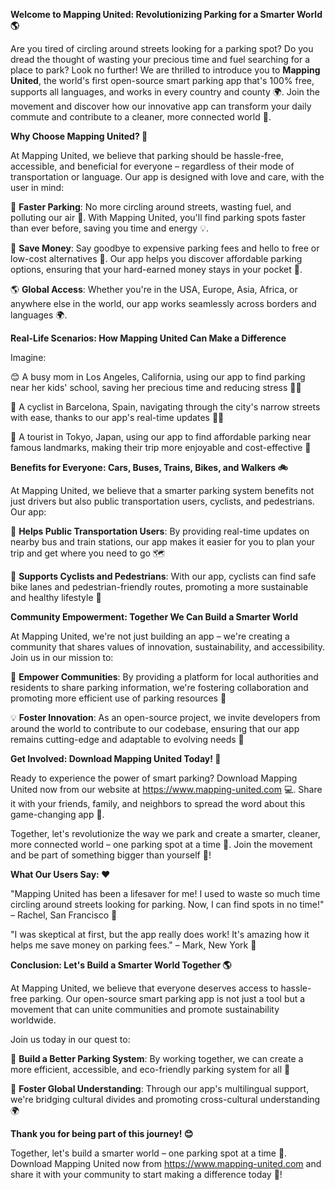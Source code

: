 **Welcome to Mapping United: Revolutionizing Parking for a Smarter World 🌎**

Are you tired of circling around streets looking for a parking spot? Do you dread the thought of wasting your precious time and fuel searching for a place to park? Look no further! We are thrilled to introduce you to **Mapping United**, the world's first open-source smart parking app that's 100% free, supports all languages, and works in every country and county 🌍. Join the movement and discover how our innovative app can transform your daily commute and contribute to a cleaner, more connected world 🌟.

**Why Choose Mapping United? 🤔**

At Mapping United, we believe that parking should be hassle-free, accessible, and beneficial for everyone – regardless of their mode of transportation or language. Our app is designed with love and care, with the user in mind:

📍 **Faster Parking**: No more circling around streets, wasting fuel, and polluting our air 🚫. With Mapping United, you'll find parking spots faster than ever before, saving you time and energy 💡.

💸 **Save Money**: Say goodbye to expensive parking fees and hello to free or low-cost alternatives 🤑. Our app helps you discover affordable parking options, ensuring that your hard-earned money stays in your pocket 💸.

🌎 **Global Access**: Whether you're in the USA, Europe, Asia, Africa, or anywhere else in the world, our app works seamlessly across borders and languages 🌍.

**Real-Life Scenarios: How Mapping United Can Make a Difference**

Imagine:

😊 A busy mom in Los Angeles, California, using our app to find parking near her kids' school, saving her precious time and reducing stress 👩‍👧

💪 A cyclist in Barcelona, Spain, navigating through the city's narrow streets with ease, thanks to our app's real-time updates 🚴‍♂️

🌈 A tourist in Tokyo, Japan, using our app to find affordable parking near famous landmarks, making their trip more enjoyable and cost-effective 🎉

**Benefits for Everyone: Cars, Buses, Trains, Bikes, and Walkers 🚲**

At Mapping United, we believe that a smarter parking system benefits not just drivers but also public transportation users, cyclists, and pedestrians. Our app:

🚌 **Helps Public Transportation Users**: By providing real-time updates on nearby bus and train stations, our app makes it easier for you to plan your trip and get where you need to go 🗺️

💚 **Supports Cyclists and Pedestrians**: With our app, cyclists can find safe bike lanes and pedestrian-friendly routes, promoting a more sustainable and healthy lifestyle 🌳

**Community Empowerment: Together We Can Build a Smarter World**

At Mapping United, we're not just building an app – we're creating a community that shares values of innovation, sustainability, and accessibility. Join us in our mission to:

🤝 **Empower Communities**: By providing a platform for local authorities and residents to share parking information, we're fostering collaboration and promoting more efficient use of parking resources 📢

💡 **Foster Innovation**: As an open-source project, we invite developers from around the world to contribute to our codebase, ensuring that our app remains cutting-edge and adaptable to evolving needs 🔧

**Get Involved: Download Mapping United Today! 📲**

Ready to experience the power of smart parking? Download Mapping United now from our website at https://www.mapping-united.com 💻. Share it with your friends, family, and neighbors to spread the word about this game-changing app 🤩.

Together, let's revolutionize the way we park and create a smarter, cleaner, more connected world – one parking spot at a time 🌟. Join the movement and be part of something bigger than yourself 💪!

**What Our Users Say: ❤️**

"Mapping United has been a lifesaver for me! I used to waste so much time circling around streets looking for parking. Now, I can find spots in no time!" – Rachel, San Francisco 🌸

"I was skeptical at first, but the app really does work! It's amazing how it helps me save money on parking fees." – Mark, New York 🤑

**Conclusion: Let's Build a Smarter World Together 🌎**

At Mapping United, we believe that everyone deserves access to hassle-free parking. Our open-source smart parking app is not just a tool but a movement that can unite communities and promote sustainability worldwide.

Join us today in our quest to:

🔧 **Build a Better Parking System**: By working together, we can create a more efficient, accessible, and eco-friendly parking system for all 🌟

💬 **Foster Global Understanding**: Through our app's multilingual support, we're bridging cultural divides and promoting cross-cultural understanding 🌍

**Thank you for being part of this journey! 😊**

Together, let's build a smarter world – one parking spot at a time 💪. Download Mapping United now from https://www.mapping-united.com and share it with your community to start making a difference today 📲!